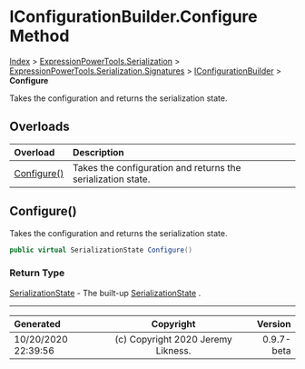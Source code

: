 ﻿# IConfigurationBuilder.Configure Method

[Index](../index.md) > [ExpressionPowerTools.Serialization](ExpressionPowerTools.Serialization.a.md) > [ExpressionPowerTools.Serialization.Signatures](ExpressionPowerTools.Serialization.Signatures.n.md) > [IConfigurationBuilder](ExpressionPowerTools.Serialization.Signatures.IConfigurationBuilder.i.md) > **Configure**

Takes the configuration and returns the serialization state.

## Overloads

| Overload | Description |
| :-- | :-- |
| [Configure()](#configure) | Takes the configuration and returns the serialization state. |
## Configure()

Takes the configuration and returns the serialization state.

```csharp
public virtual SerializationState Configure()
```

### Return Type

 [SerializationState](ExpressionPowerTools.Serialization.Serializers.SerializationState.cs.md)  - The built-up [SerializationState](ExpressionPowerTools.Serialization.Serializers.SerializationState.cs.md) .



---

| Generated | Copyright | Version |
| :-- | :-: | --: |
| 10/20/2020 22:39:56 | (c) Copyright 2020 Jeremy Likness. | 0.9.7-beta |
